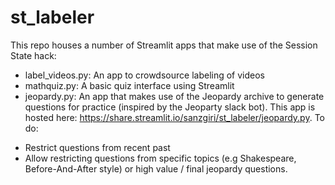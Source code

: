 # st_labeler

This repo houses a number of Streamlit apps that make use of the Session State hack:

* label_videos.py: An app to crowdsource labeling of videos
* mathquiz.py: A basic quiz interface using Streamlit
* jeopardy.py: An app that makes use of the Jeopardy archive to generate questions for practice (inspired by the Jeoparty slack bot). This app is hosted here: https://share.streamlit.io/sanzgiri/st_labeler/jeopardy.py. To do:
 - Restrict questions from recent past
 - Allow restricting questions from specific topics (e.g Shakespeare, Before-And-After style) or high value / final jeopardy questions.
 


